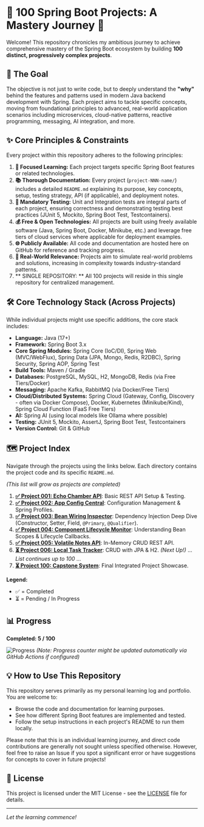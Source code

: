 # 🚀 100 Spring Boot Projects: A Mastery Journey 🚀

Welcome! This repository chronicles my ambitious journey to achieve comprehensive mastery of the Spring Boot ecosystem by building **100 distinct, progressively complex projects**.

## 🌱 The Goal

The objective is not just to write code, but to deeply understand the **"why"** behind the features and patterns used in modern Java backend development with Spring. Each project aims to tackle specific concepts, moving from foundational principles to advanced, real-world application scenarios including microservices, cloud-native patterns, reactive programming, messaging, AI integration, and more.

## ✨ Core Principles & Constraints

Every project within this repository adheres to the following principles:

1.  **🎯 Focused Learning:** Each project targets specific Spring Boot features or related technologies.
2.  **📚 Thorough Documentation:** Every project (`project-NNN-name/`) includes a detailed `README.md` explaining its purpose, key concepts, setup, testing strategy, API (if applicable), and deployment notes.
3.  **🧪 Mandatory Testing:** Unit and Integration tests are integral parts of each project, ensuring correctness and demonstrating testing best practices (JUnit 5, Mockito, Spring Boot Test, Testcontainers).
4.  **💰 Free & Open Technologies:** All projects are built using freely available software (Java, Spring Boot, Docker, Minikube, etc.) and leverage free tiers of cloud services where applicable for deployment examples.
5.  **🌐 Publicly Available:** All code and documentation are hosted here on GitHub for reference and tracking progress.
6.  **🏢 Real-World Relevance:** Projects aim to simulate real-world problems and solutions, increasing in complexity towards industry-standard patterns.
7.  ** SINGLE REPOSITORY: ** All 100 projects will reside in this single repository for centralized management.

## 🛠️ Core Technology Stack (Across Projects)

While individual projects might use specific additions, the core stack includes:

*   **Language:** Java (17+)
*   **Framework:** Spring Boot 3.x
*   **Core Spring Modules:** Spring Core (IoC/DI), Spring Web (MVC/WebFlux), Spring Data (JPA, Mongo, Redis, R2DBC), Spring Security, Spring AOP, Spring Test
*   **Build Tools:** Maven / Gradle
*   **Databases:** PostgreSQL, MySQL, H2, MongoDB, Redis (via Free Tiers/Docker)
*   **Messaging:** Apache Kafka, RabbitMQ (via Docker/Free Tiers)
*   **Cloud/Distributed Systems:** Spring Cloud (Gateway, Config, Discovery - often via Docker Compose), Docker, Kubernetes (Minikube/Kind), Spring Cloud Function (FaaS Free Tiers)
*   **AI:** Spring AI (using local models like Ollama where possible)
*   **Testing:** JUnit 5, Mockito, AssertJ, Spring Boot Test, Testcontainers
*   **Version Control:** Git & GitHub

## 🗺️ Project Index

Navigate through the projects using the links below. Each directory contains the project code and its specific `README.md`.

*(This list will grow as projects are completed)*

1.  **[✅ Project 001: Echo Chamber API](./project-001-echo-api/)**: Basic REST API Setup & Testing.
2.  **[✅ Project 002: App Config Central](./project-002-app-config-central/)**: Configuration Management & Spring Profiles.
3.  **[✅ Project 003: Bean Wiring Inspector](./project-003-bean-wiring-inspector/)**: Dependency Injection Deep Dive (Constructor, Setter, Field, `@Primary`, `@Qualifier`).
4.  **[✅ Project 004: Component Lifecycle Monitor](./project-004-component-lifecycle-monitor/)**: Understanding Bean Scopes & Lifecycle Callbacks.
5.  **[✅ Project 005: Volatile Notes API](./project-005-volatile-notes-api/)**: In-Memory CRUD REST API.
6.  **[⏳ Project 006: Local Task Tracker](./project-006-local-task-tracker/)**: CRUD with JPA & H2. *(Next Up!)*
    ... *List continues up to 100* ...
100. **[⏳ Project 100: Capstone System](./project-100-capstone-system/)**: Final Integrated Project Showcase.

**Legend:**
*   ✅ = Completed
*   ⏳ = Pending / In Progress

## 📊 Progress

**Completed: 5 / 100**

![Progress](https://progress-bar.dev/5/?scale=100&width=500&color=brightgreen&label=Completed)
*(Note: Progress counter might be updated automatically via GitHub Actions if configured)*

## 💡 How to Use This Repository

This repository serves primarily as my personal learning log and portfolio. You are welcome to:

*   Browse the code and documentation for learning purposes.
*   See how different Spring Boot features are implemented and tested.
*   Follow the setup instructions in each project's README to run them locally.

Please note that this is an individual learning journey, and direct code contributions are generally not sought unless specified otherwise. However, feel free to raise an Issue if you spot a significant error or have suggestions for concepts to cover in future projects!

## 📜 License

This project is licensed under the MIT License - see the [LICENSE](LICENSE) file for details.

---

*Let the learning commence!*
